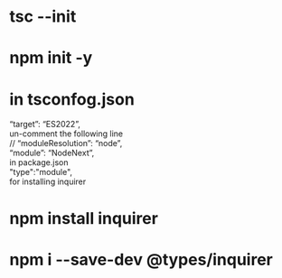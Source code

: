# tsc --init
# npm init -y

# in tsconfog.json
“target”: “ES2022”,<br/>
 un-comment the following line <br/>
// “moduleResolution”: “node”,<br/>
“module”: “NodeNext”,<br/>
 in package.json <br/>
"type":"module",<br/>
 for installing inquirer <br/>
# npm install inquirer
# npm i --save-dev @types/inquirer
